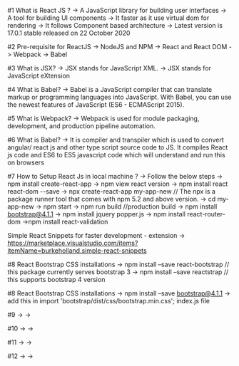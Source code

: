 #1 What is React JS ? -> A JavaScript library for building user interfaces -> A tool for building UI components -> It faster as it use virtual dom for rendering -> It follows Component based architecture -> Latest version is 17.0.1 stable released on 22 October 2020

#2 Pre-requisite for ReactJS -> NodeJS and NPM -> React and React DOM -> Webpack -> Babel

#3 What is JSX? -> JSX stands for JavaScript XML. -> JSX stands for JavaScript eXtension

#4 What is Babel? -> Babel is a JavaScript compiler that can translate markup or programming languages into JavaScript. With Babel, you can use the newest features of JavaScript (ES6 - ECMAScript 2015).

#5 What is Webpack? -> Webpack is used for module packaging, development, and production pipeline automation.

#6 What is Babel? -> It is compiler and transpiler which is used to convert angular/ react js and other type script source code to JS. It compiles React js code and ES6 to ES5 javascript code which will understand and run this on browsers

#7 How to Setup React Js in local machine ? -> Follow the below steps -> npm install create-react-app -> npm view react version -> npm install react react-dom --save -> npx create-react-app my-app-new // The npx is a package runner tool that comes with npm 5.2 and above version. -> cd my-app-new -> npm start -> npm run build //production build -> npm install bootstrap@4.1.1 -> npm install jquery popper.js -> npm install react-router-dom ->npm install react-validation


Simple React Snippets for faster development - extension
-> https://marketplace.visualstudio.com/items?itemName=burkeholland.simple-react-snippets

#8 React Bootstrap CSS installations -> npm install –save react-bootstrap // this package currently serves bootstrap 3 -> npm install –save reactstrap // this supports bootstrap 4 version

#8 React Bootstrap CSS installations -> npm install –save bootstrap@4.1.1 -> add this in import 'bootstrap/dist/css/bootstrap.min.css'; index.js file

#9 -> ->

#10 -> ->

#11 -> ->

#12 -> ->
